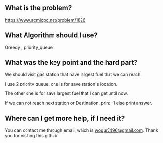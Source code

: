 ## What is the problem?

<https://www.acmicpc.net/problem/1826>

## What Algorithm should I use?

Greedy , priority_queue

## What was the key point and the hard part?

We should visit gas station that have largest fuel that we can reach.

I use 2 priority queue. one is for save station's location.

The other one is for save largest fuel that I can get until now.

If we can not reach next station or Destination, print -1 else print answer.

## Where can I get more help, if I need it?

You can contact me through email, which is wogur7496@gmail.com.
Thank you for visiting this github!

